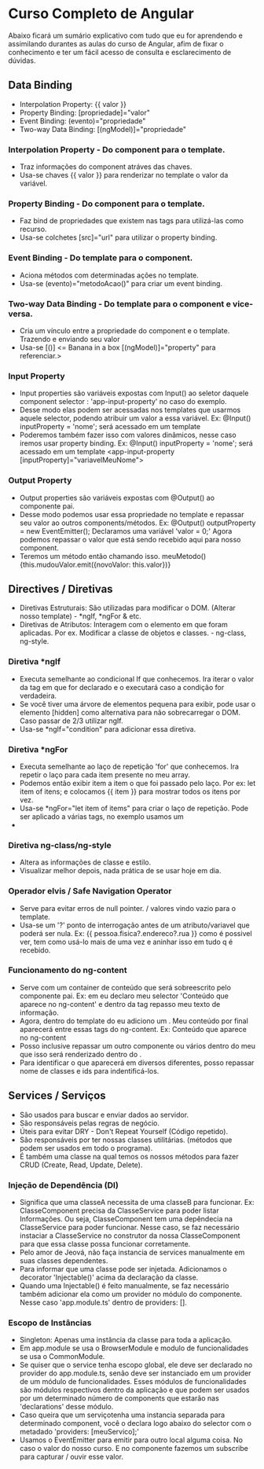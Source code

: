 # Curso Completo de Angular

Abaixo ficará um sumário explicativo com tudo que eu for aprendendo e assimilando durantes as aulas do curso de Angular, afim de fixar o conhecimento e ter um fácil acesso de consulta e esclarecimento de dúvidas.

## Data Binding

- Interpolation Property: {{ valor }}
- Property Binding: [propriedade]="valor"
- Event Binding: (evento)="propriedade"
- Two-way Data Binding: [(ngModel)]="propriedade"

### Interpolation Property - Do component para o template.

- Traz informações do component atráves das chaves.
- Usa-se chaves {{ valor }} para renderizar no template o valor da variável.

### Property Binding - Do component para o template.

- Faz bind de propriedades que existem nas tags para utilizá-las como recurso.
- Usa-se colchetes [src]="url" para utilizar o property binding.

### Event Binding - Do template para o component.

- Aciona métodos com determinadas ações no template.
- Usa-se (evento)="metodoAcao()" para criar um event binding.

### Two-way Data Binding - Do template para o component e vice-versa.

- Cria um vínculo entre a propriedade do component e o template. Trazendo e enviando seu valor
- Usa-se [()] <= Banana in a box [(ngModel)]="property" para referenciar.>

### Input Property

- Input properties são variáveis expostas com Input() ao seletor daquele component selector : 'app-input-property' no caso do exemplo.
- Desse modo elas podem ser acessadas nos templates que usarmos aquele selector, podendo atribuir um valor a essa variável.
  Ex: @Input() inputProperty = 'nome'; será acessado em um template <app-input-property inputProperty="João da Silva"></app-input-property>
- Poderemos também fazer isso com valores dinâmicos, nesse caso iremos usar property binding.
  Ex: @Input() inputProperty = 'nome'; será acessado em um template <app-input-property [inputProperty]="variavelMeuNome"></app-input-property>

### Output Property

- Output properties são variáveis expostas com @Output() ao componente pai.
- Desse modo podemos usar essa propriedade no template e repassar seu valor ao outros components/métodos.
  Ex: @Output() outputProperty = new EventEmitter(); Declaramos uma variável 'valor = 0;' Agora podemos repassar o valor que está sendo recebido aqui para nosso component.
- Teremos um método então chamando isso. meuMetodo() {this.mudouValor.emit({novoValor: this.valor})}

## Directives / Diretivas

- Diretivas Estruturais: São utilizadas para modificar o DOM. (Alterar nosso template) - *ngIf, *ngFor & etc.
- Diretivas de Atributos: Interagem com o elemento em que foram aplicadas. Por ex. Modificar a classe de objetos e classes. - ng-class, ng-style.

### Diretiva \*ngIf

- Executa semelhante ao condicional If que conhecemos. Ira iterar o valor da tag em que for declarado e o executará caso a condição for verdadeira.
- Se você tiver uma árvore de elementos pequena para exibir, pode usar o elemento [hidden] como alternativa para não sobrecarregar o DOM. Caso passar de 2/3 utilizar ngIf.
- Usa-se \*ngIf="condition" para adicionar essa diretiva.

### Diretiva \*ngFor

- Executa semelhante ao laço de repetição 'for' que conhecemos. Ira repetir o laço para cada item presente no meu array.
- Podemos então exibir item a item o que foi passado pelo laço. Por ex: let item of itens; e colocamos {{ item }} para mostrar todos os itens por vez.
- Usa-se \*ngFor="let item of items" para criar o laço de repetição. Pode ser aplicado a várias tags, no exemplo usamos um <li>

### Diretiva ng-class/ng-style

- Altera as informações de classe e estilo.
- Visualizar melhor depois, nada prática de se usar hoje em dia.

### Operador elvis / Safe Navigation Operator

- Serve para evitar erros de null pointer. / valores vindo vazio para o template.
- Usa-se um '?' ponto de interrogação antes de um atributo/variavel que poderá ser nula.
  Ex: {{ pessoa.fisica?.endereco?.rua }} como é possivel ver, tem como usá-lo mais de uma vez e aninhar isso em tudo q é recebido.

### Funcionamento do ng-content

- Serve com um container de conteúdo que será sobreescrito pelo componente pai.
  Ex: em <app-root> eu declaro meu selector '<app-ng-content>Conteúdo que aparece no ng-content</app-ng-content>' e dentro da tag repasso meu texto de informação.
- Agora, dentro do template do <app-ng-content> eu adiciono um <ng-content></ng-content>. Meu conteúdo por final aparecerá entre essas tags do ng-content.
  Ex: <ng-content>Conteúdo que aparece no ng-content</ng-content>
- Posso inclusive repassar um outro componente ou vários dentro do meu <app-ng-content> que isso será renderizado dentro do <ng-content>.
- Para identificar o que aparecerá em diversos <ng-content> diferentes, posso repassar nome de classes e ids para indentificá-los.

## Services / Serviços

- São usados para buscar e enviar dados ao servidor.
- São responsáveis pelas regras de negócio.
- Úteis para evitar DRY - Don't Repeat Yourself (Código repetido).
- São responsáveis por ter nossas classes utilitárias. (métodos que podem ser usados em todo o programa).
- É também uma classe na qual temos os nossos métodos para fazer CRUD (Create, Read, Update, Delete).

### Injeção de Dependência (DI)
- Significa que uma classeA necessita de uma classeB para funcionar.
Ex: ClasseComponent precisa da ClasseService para poder listar Informações. Ou seja, ClasseComponent tem uma depêndecia na ClasseService para poder funcionar. Nesse caso, se faz necessário instaciar a ClasseService no construtor da nossa ClasseComponent para que essa classe possa funcionar corretamente.
- Pelo amor de Jeová, não faça instancia de services manualmente em suas classes dependentes.
- Para informar que uma classe pode ser injetada. Adicionamos o decorator 'Injectable()' acima da declaração da classe. 
- Quando uma Injectable() é feito manualmente, se faz necessário também adicionar ela como um provider no módulo do componente. Nesse caso 'app.module.ts' dentro de providers: [].

### Escopo de Instâncias
- Singleton: Apenas uma instância da classe para toda a aplicação.
- Em app.module se usa o BrowserModule e modulo de funcionalidades se usa o CommonModule.
- Se quiser que o service tenha escopo global, ele deve ser declarado no provider do app.module.ts, senão deve ser instanciado em um provider de um módulo de funcionalidades. Esses módulos de funcionalidades são módulos respectivos dentro da aplicação e que podem ser usados por um determinado número de components que estarão nas 'declarations' desse módulo.
- Caso queira que um serviçotenha uma instancia separada para determinado component, você o declara logo abaixo do selector com o metadado 'providers: [meuServico];'
- Usamos o EventEmitter para emitir para outro local alguma coisa. No caso o valor do nosso curso. E no componente fazemos um subscribe para capturar / ouvir esse valor.